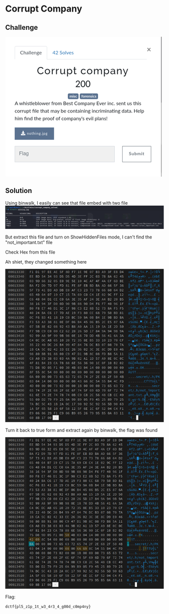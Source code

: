 # Corrupt Company
## Challenge
![Challenge](https://github.com/TwentySick/CTF/blob/79cefadc5945aacea57caa30b183156a090a016e/2022/DCTF/misc/corrupt_company/images/challenge.png)
## Solution
Using binwalk, I easily can see that file embed with two file
![Binwalk](https://github.com/TwentySick/CTF/blob/79cefadc5945aacea57caa30b183156a090a016e/2022/DCTF/misc/corrupt_company/images/Screenshot%202022-04-17%20194915.png)

But extract this file and turn on ShowHiddenFiles mode, I can't find the "not_important.txt" file

Check Hex from this file

Ah shiet, they changed something here

![before](https://github.com/TwentySick/CTF/blob/79cefadc5945aacea57caa30b183156a090a016e/2022/DCTF/misc/corrupt_company/images/Screenshot%202022-04-17%20195326.png)

Turn it back to true form and extract again by binwalk, the flag was found

![after](https://github.com/TwentySick/CTF/blob/79cefadc5945aacea57caa30b183156a090a016e/2022/DCTF/misc/corrupt_company/images/after.png)

Flag:
```
dctf{pl5_z1p_1t_w3_4r3_4_g00d_c0mp4ny}
```

